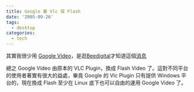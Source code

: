 ```yaml
---
title: Google 棄 Vlc 保 Flash
date: '2005-09-26'
tags:
  - desktop
categories:
  - tech
---
```

其實我很少用 [Google Video](http://video.google.com/)，是逛[Beedigital](http://www.beedigital.net/blog/)才知道這個[消息](http://www.beedigital.net/blog/?p=271)  
  
總之 Google Video 由原本的 VLC Plugin，換成 Flash Video 了。這對不同平台的使用者著實有很大的益處，畢竟 Google 的 Vlc Plugin 只有提供 Windows 平台的，現在換成 Flash 至少在 Linux 底下也可以自由的運用 Google Video 了。